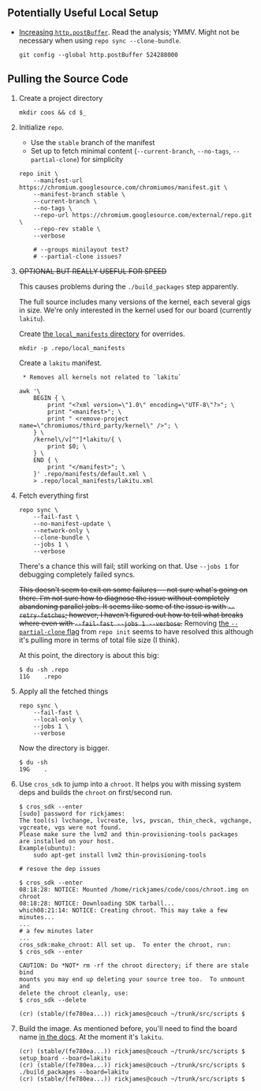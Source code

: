 ## Potentially Useful Local Setup

* [Increasing `http.postBuffer`](https://stackoverflow.com/a/6849424). Read the analysis; YMMV. Might not be necessary when using `repo sync --clone-bundle`.

    ```shell
    git config --global http.postBuffer 524288000
    ```

## Pulling the Source Code

1. Create a project directory

    ```shell
    mkdir coos && cd $_
    ```

2. Initialize `repo`.

    * Use the `stable` branch of the manifest
    * Set up to fetch minimal content (`--current-branch`, `--no-tags`, `--partial-clone`) for simplicity

    ```shell
    repo init \
        --manifest-url https://chromium.googlesource.com/chromiumos/manifest.git \
        --manifest-branch stable \
        --current-branch \
        --no-tags \
        --repo-url https://chromium.googlesource.com/external/repo.git \
        --repo-rev stable \
        --verbose

        # --groups minilayout test?
        # --partial-clone issues?
    ```

3. ~~OPTIONAL BUT REALLY USEFUL FOR SPEED~~

    This causes problems during the `./build_packages` step apparently.

    The full source includes many versions of the kernel, each several gigs in size. We're only interested in the kernel used for our board (currently `lakitu`).

    Create [the `local_manifests` directory](https://chromium.googlesource.com/external/repo.git/+/refs/heads/stable/docs/internal-fs-layout.md#Manifests) for overrides.

    ```shell
    mkdir -p .repo/local_manifests
    ```

    Create a `lakitu` manifest.

        * Removes all kernels not related to `lakitu`

    ```shell
    awk '\
        BEGIN { \
            print "<?xml version=\"1.0\" encoding=\"UTF-8\"?>"; \
            print "<manifest>"; \
            print " <remove-project name=\"chromiumos/third_party/kernel\" />"; \
        } \
        /kernel\/v[^"]*lakitu/{ \
            print $0; \
        } \
        END { \
            print "</manifest>"; \
        }' .repo/manifests/default.xml \
        > .repo/local_manifests/lakitu.xml
    ```
4. Fetch everything first

    ```shell
    repo sync \
        --fail-fast \
        --no-manifest-update \
        --network-only \
        --clone-bundle \
        --jobs 1 \
        --verbose
    ```

    There's a chance this will fail; still working on that. Use `--jobs 1` for debugging completely failed syncs.

    ~~This doesn't seem to exit on some failures -- not sure what's going on there. I'm not sure how to diagnose the issue without completely abandoning parallel jobs. It seems like some of the issue is with `--retry-fetches`; however, I haven't figured out how to tell what breaks where even with `--fail-fast --jobs 1 --verbose`.~~ Removing [the `--partial-clone` flag](https://git-scm.com/docs/partial-clone) from `repo init` seems to have resolved this although it's pulling more in terms of total file size (I think).

    At this point, the directory is about this big:

    ```shell
    $ du -sh .repo
    11G    .repo
    ```

5. Apply all the fetched things

    ```shell
    repo sync \
        --fail-fast \
        --local-only \
        --jobs 1 \
        --verbose
    ```

    Now the directory is bigger.

    ```shell
    $ du -sh
    19G	   .
    ```

6. Use `cros_sdk` to jump into a `chroot`. It helps you with missing system deps and builds the `chroot` on first/second run.

    ```shell
    $ cros_sdk --enter
    [sudo] password for rickjames:
    The tool(s) lvchange, lvcreate, lvs, pvscan, thin_check, vgchange, vgcreate, vgs were not found.
    Please make sure the lvm2 and thin-provisioning-tools packages
    are installed on your host.
    Example(ubuntu):
        sudo apt-get install lvm2 thin-provisioning-tools

    # resove the dep issues

    $ cros_sdk --enter
    08:18:28: NOTICE: Mounted /home/rickjames/code/coos/chroot.img on chroot
    08:18:28: NOTICE: Downloading SDK tarball...
    which08:21:14: NOTICE: Creating chroot. This may take a few minutes...
    ...
    # a few minutes later
    ...
    cros_sdk:make_chroot: All set up.  To enter the chroot, run:
    $ cros_sdk --enter

    CAUTION: Do *NOT* rm -rf the chroot directory; if there are stale bind
    mounts you may end up deleting your source tree too.  To unmount and
    delete the chroot cleanly, use:
    $ cros_sdk --delete

    (cr) (stable/(fe780ea...)) rickjames@couch ~/trunk/src/scripts $
    ```

7. Build the image. As mentioned before, you'll need to find the board name [in the docs](https://cloud.google.com/container-optimized-os/docs/how-to/building-from-open-source). At the moment it's `lakitu`.

    ```shell
    (cr) (stable/(fe780ea...)) rickjames@couch ~/trunk/src/scripts $ setup_board --board=lakitu
    (cr) (stable/(fe780ea...)) rickjames@couch ~/trunk/src/scripts $ ./build_packages --board=lakitu
    (cr) (stable/(fe780ea...)) rickjames@couch ~/trunk/src/scripts $
    ```
